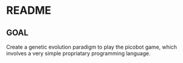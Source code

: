 # README

## GOAL

Create a genetic evolution paradigm to play the picobot game, which
involves a very simple propriatary programming language.
